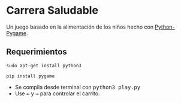 # Carrera Saludable
Un juego basado en la alimentación de los niños hecho con [Python-Pygame](http://www.pygame.org).

## Requerimientos
```
sudo apt-get install python3

pip install pygame

```
* Se compila desde terminal con <kbd> python3 play.py</kbd>
* Use <kbd>&larr;</kbd> y <kbd>&rarr;</kbd> para controlar el carrito.
